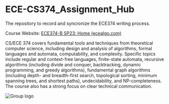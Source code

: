 # ECE-CS374_Assignment_Hub
The repository to record and syncronize the ECE374 writing process. 

Course Website: [ECE374-B SP23: Home (ecealgo.com)](https://ecealgo.com/)

CS/ECE 374 covers fundamental tools and techniques from theoretical computer science, including design and analysis of algorithms, formal languages and automata, computability, and complexity. Specific topics include regular and context-free languages, finite-state automata, recursive algorithms (including divide and conquer, backtracking, dynamic programming, and greedy algorithms), fundamental graph algorithms (including depth- and breadth-first search, topological sorting, minimum spanning trees, and shortest paths), undecidability, and NP-completeness. The course also has a strong focus on clear technical communication.

![Group logo](https://ecealgo.com/img/374_logo-v2.svg)

